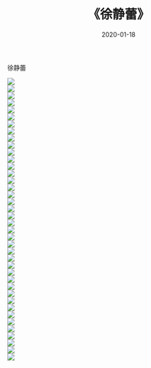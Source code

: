 ﻿---
layout: post
title:  《徐静蕾》
date:   2020-01-18
img: http://img.660000.xyz/Sharelink/壁纸/明星魅力/华人明星/徐静蕾/000.jpg
categories: [美女, 清纯, 唯美]
---

徐静蕾

 ![](http://img.660000.xyz/Sharelink/壁纸/明星魅力/华人明星/徐静蕾/001.jpg) <br>![](http://img.660000.xyz/Sharelink/壁纸/明星魅力/华人明星/徐静蕾/002.jpg) <br>![](http://img.660000.xyz/Sharelink/壁纸/明星魅力/华人明星/徐静蕾/003.jpg) <br>![](http://img.660000.xyz/Sharelink/壁纸/明星魅力/华人明星/徐静蕾/004.jpg) <br>![](http://img.660000.xyz/Sharelink/壁纸/明星魅力/华人明星/徐静蕾/005.jpg) <br>![](http://img.660000.xyz/Sharelink/壁纸/明星魅力/华人明星/徐静蕾/006.jpg) <br>![](http://img.660000.xyz/Sharelink/壁纸/明星魅力/华人明星/徐静蕾/007.jpg) <br>![](http://img.660000.xyz/Sharelink/壁纸/明星魅力/华人明星/徐静蕾/008.jpg) <br>![](http://img.660000.xyz/Sharelink/壁纸/明星魅力/华人明星/徐静蕾/009.jpg) <br>![](http://img.660000.xyz/Sharelink/壁纸/明星魅力/华人明星/徐静蕾/010.jpg) <br>![](http://img.660000.xyz/Sharelink/壁纸/明星魅力/华人明星/徐静蕾/011.jpg) <br>![](http://img.660000.xyz/Sharelink/壁纸/明星魅力/华人明星/徐静蕾/012.jpg) <br>![](http://img.660000.xyz/Sharelink/壁纸/明星魅力/华人明星/徐静蕾/013.jpg) <br>![](http://img.660000.xyz/Sharelink/壁纸/明星魅力/华人明星/徐静蕾/014.jpg) <br>![](http://img.660000.xyz/Sharelink/壁纸/明星魅力/华人明星/徐静蕾/015.jpg) <br>![](http://img.660000.xyz/Sharelink/壁纸/明星魅力/华人明星/徐静蕾/016.jpg) <br>![](http://img.660000.xyz/Sharelink/壁纸/明星魅力/华人明星/徐静蕾/017.jpg) <br>![](http://img.660000.xyz/Sharelink/壁纸/明星魅力/华人明星/徐静蕾/018.jpg) <br>![](http://img.660000.xyz/Sharelink/壁纸/明星魅力/华人明星/徐静蕾/019.jpg) <br>![](http://img.660000.xyz/Sharelink/壁纸/明星魅力/华人明星/徐静蕾/020.jpg) <br>![](http://img.660000.xyz/Sharelink/壁纸/明星魅力/华人明星/徐静蕾/021.jpg) <br>![](http://img.660000.xyz/Sharelink/壁纸/明星魅力/华人明星/徐静蕾/022.jpg) <br>![](http://img.660000.xyz/Sharelink/壁纸/明星魅力/华人明星/徐静蕾/023.jpg) <br>![](http://img.660000.xyz/Sharelink/壁纸/明星魅力/华人明星/徐静蕾/024.jpg) <br>![](http://img.660000.xyz/Sharelink/壁纸/明星魅力/华人明星/徐静蕾/025.jpg) <br>![](http://img.660000.xyz/Sharelink/壁纸/明星魅力/华人明星/徐静蕾/026.jpg) <br>![](http://img.660000.xyz/Sharelink/壁纸/明星魅力/华人明星/徐静蕾/027.jpg) <br>![](http://img.660000.xyz/Sharelink/壁纸/明星魅力/华人明星/徐静蕾/028.jpg) <br>![](http://img.660000.xyz/Sharelink/壁纸/明星魅力/华人明星/徐静蕾/029.jpg) <br>![](http://img.660000.xyz/Sharelink/壁纸/明星魅力/华人明星/徐静蕾/030.jpg) <br>![](http://img.660000.xyz/Sharelink/壁纸/明星魅力/华人明星/徐静蕾/031.jpg) <br>![](http://img.660000.xyz/Sharelink/壁纸/明星魅力/华人明星/徐静蕾/032.jpg) <br>![](http://img.660000.xyz/Sharelink/壁纸/明星魅力/华人明星/徐静蕾/033.jpg) <br>![](http://img.660000.xyz/Sharelink/壁纸/明星魅力/华人明星/徐静蕾/034.jpg) <br>![](http://img.660000.xyz/Sharelink/壁纸/明星魅力/华人明星/徐静蕾/035.jpg) <br>![](http://img.660000.xyz/Sharelink/壁纸/明星魅力/华人明星/徐静蕾/036.jpg) <br>![](http://img.660000.xyz/Sharelink/壁纸/明星魅力/华人明星/徐静蕾/037.jpg) <br>![](http://img.660000.xyz/Sharelink/壁纸/明星魅力/华人明星/徐静蕾/038.jpg) <br>![](http://img.660000.xyz/Sharelink/壁纸/明星魅力/华人明星/徐静蕾/039.jpg) <br>![](http://img.660000.xyz/Sharelink/壁纸/明星魅力/华人明星/徐静蕾/040.jpg) <br>
